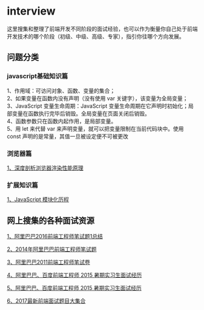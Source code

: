 # interview
这里搜集和整理了前端开发不同阶段的面试经验，也可以作为衡量你自己处于前端开发技术的哪个阶段（初级、中级、高级、专家），指引你往哪个方向发展。

## 问题分类
### javascript基础知识篇
1、作用域：可访问对象、函数、变量的集合；<br/>
2、如果变量在函数内没有声明（没有使用 var 关键字），该变量为全局变量；<br/>
3、JavaScript 变量生命周期：JavaScript 变量生命周期在它声明时初始化；局部变量在函数执行完毕后销毁。全局变量在页面关闭后销毁。<br/>
4、函数参数只在函数内起作用，是局部变量。<br/>
5、用 let 来代替 var 来声明变量，就可以把变量限制在当前代码块中。使用 const 声明的是常量，其值一旦被设定便不可被更改

### 浏览器篇
<a href="https://www.jianshu.com/p/a32b890c29b1" target="_blank">1、深度剖析浏览器渲染性能原理</a>


### 扩展知识篇
<a href="http://web.jobbole.com/83761/" target="_blank">1、JavaScript 模块化历程</a>


## 网上搜集的各种面试资源
<a href="http://blog.csdn.net/qq_27905183/article/details/76358451" target="_blank">1、阿里巴巴2016前端工程师笔试题1总结</a>

<a href="http://blog.csdn.net/shuaiilong/article/details/22822647" target="_blank">2、2014年阿里巴巴前端工程师笔试题</a>

<a href="http://blog.csdn.net/LiyangBai/article/details/76933906" target="_blank">3、阿里巴巴2011前端工程师笔试卷</a>

<a href="http://blog.csdn.net/wustzbq0713/article/details/46005431" target="_blank">4、阿里巴巴、百度前端工程师 2015 暑期实习生面试经历</a>

<a href="http://blog.csdn.net/wustzbq0713/article/details/46005431" target="_blank">5、阿里巴巴、百度前端工程师 2015 暑期实习生面试经历</a>

<a href="http://blog.csdn.net/github_38383183/article/details/72191106" target="_blank">6、2017最新前端面试题目大集合</a>



